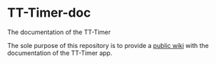 # TT-Timer-doc
The documentation of the TT-Timer

The sole purpose of this repository is to provide a [public wiki](https://github.com/Patru/TT-Timer-doc/wiki) with the documentation of the TT-Timer app.
